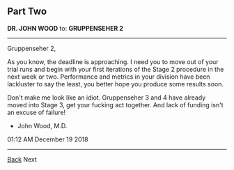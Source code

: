 ## Part Two

**DR. JOHN WOOD** to: **GRUPPENSEHER 2**

_________________________________

Gruppenseher 2,

As you know, the deadline is approaching. I need you to move out of your trial runs and begin with your first iterations of the Stage 2 procedure in the next week or two. Performance and metrics in your division have been lackluster to say the least, you better hope you produce some results soon.

Don't make me look like an idiot. Gruppenseher 3 and 4 have already moved into Stage 3, get your fucking act together.
And lack of funding isn't an excuse of failure!

- John Wood, M.D.

01:12 AM December 19 2018

_________________________________

[Back](https://dulcebunkerman.github.io/leak2)
Next
